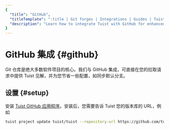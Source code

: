 ```yaml
---
{
  "title": "GitHub",
  "titleTemplate": ":title | Git forges | Integrations | Guides | Tuist",
  "description": "Learn how to integrate Tuist with GitHub for enhanced workflows."
}
---
```

# GitHub 集成 {#github}

Git 仓库是绝大多数软件项目的核心。我们与 GitHub 集成，可直接在您的拉取请求中提供 Tuist 见解，并为您节省一些配置，如同步默认分支。

## 设置 {#setup}

安装 [Tuist GitHub 应用程序](https://github.com/marketplace/tuist)。安装后，您需要告诉 Tuist
您的版本库的 URL，例如

```sh
tuist project update tuist/tuist --repository-url https://github.com/tuist/tuist
```
